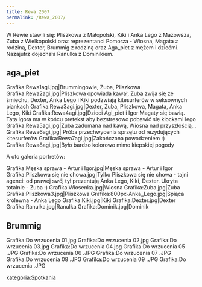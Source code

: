 ```yaml
---
title: Rewa 2007
permalink: /Rewa_2007/
---
```


W Rewie stawili się: Pliszkowa z Małopolski, Kiki i Anka Lego z Mazowsza, Zuba z Wielkopolski oraz reprezentanci Pomorza - Wiosna, Magata z rodziną, Dexter, Brummig z rodziną oraz Aga_piet z mężem i dziećmi. Nazajutrz dojechała Ranulka z Dominikiem.

aga_piet
---------

Grafika:Rewa1agi.jpg|Brummingowie, Zuba, Pliszkowa Grafika:Rewa2agi.jpg|Pliszkowa opowiada kawał, Zuba zwija się ze śmiechu, Dexter, Anka Lego i Kiki podzwiają kitesurferów w seksownych piankach Grafika:Rewa3agi.jpg|Dexter, Zuba, Pliszkowa, Magata, Anka Lego, Kiki Grafika:Rewa4agi.jpg|Dzieci Agi_piet i Igor Magaty się bawią. Tata Igora ma w końcu pretekst aby bezstresowo pobawić się klockami lego Grafika:Rewa5agi.jpg|Zuba zadumana nad kawą, Wiosna nad przyszłością... Grafika:Rewa6agi.jpg| Próba przechwycenia sprzętu od rezydujących kitesurferów Grafika:Rewa7agi.jpg|Zakończona powodzeniem :) Grafika:Rewa8agi.jpg|Było bardzo kolorowo mimo kiepskiej pogody

A oto galeria portretów:

Grafika:Męska sprawa - Artur i Igor.jpg|Męska sprawa - Artur i Igor Grafika:Pliszkowa się nie chowa.jpg|Tylko Pliszkowa się nie chowa - tajni agenci: od prawej swój tył prezentują Anka Lego, Kiki, Dexter. Ukryta totalnie - Zuba :) Grafika:Wiosenka.jpg|Wiosna Grafika:Zuba.jpg|Zuba Grafika:Pliszkowa3.jpg|Pliszkowa Grafika:800px-Anka_Lego.jpg‎|Śpiąca królewna - Anka Lego Grafika:Kiki.jpg|Kiki Grafika:Dexter.jpg|Dexter Grafika:Ranulka.jpg|Ranulka Grafika:Dominik.jpg|Dominik

Brummig
-------

Grafika:Do wrzucenia 01.jpg Grafika:Do wrzucenia 02.jpg Grafika:Do wrzucenia 03.jpg Grafika:Do wrzucenia 04.jpg Grafika:Do wrzucenia 05 .JPG Grafika:Do wrzucenia 06 .JPG Grafika:Do wrzucenia 07 .JPG Grafika:Do wrzucenia 08 .JPG Grafika:Do wrzucenia 09 .JPG Grafika:Do wrzucenia .JPG

[kategoria:Spotkania](/atopedia/kategoria:Spotkania "wikilink")